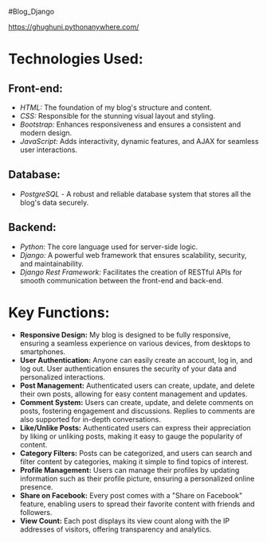 #Blog_Django

https://ghughuni.pythonanywhere.com/

# Technologies Used:
## Front-end:
- *HTML:* The foundation of my blog's structure and content.
- *CSS:* Responsible for the stunning visual layout and styling.
- *Bootstrap:* Enhances responsiveness and ensures a consistent and modern design.
- *JavaScript:* Adds interactivity, dynamic features, and AJAX for seamless user interactions.

## Database:
- *PostgreSQL* - A robust and reliable database system that stores all the blog's data securely.

## Backend:
- *Python:* The core language used for server-side logic.
- *Django:* A powerful web framework that ensures scalability, security, and maintainability.
- *Django Rest Framework:* Facilitates the creation of RESTful APIs for smooth communication between the front-end and back-end.

# Key Functions:
- **Responsive Design:** My blog is designed to be fully responsive, ensuring a seamless experience on various devices, from desktops to smartphones.
- **User Authentication:** Anyone can easily create an account, log in, and log out. User authentication ensures the security of your data and personalized interactions.
- **Post Management:** Authenticated users can create, update, and delete their own posts, allowing for easy content management and updates.
- **Comment System:** Users can create, update, and delete comments on posts, fostering engagement and discussions. Replies to comments are also supported for in-depth conversations.
- **Like/Unlike Posts:** Authenticated users can express their appreciation by liking or unliking posts, making it easy to gauge the popularity of content.
- **Category Filters:** Posts can be categorized, and users can search and filter content by categories, making it simple to find topics of interest.
- **Profile Management:** Users can manage their profiles by updating information such as their profile picture, ensuring a personalized online presence.
- **Share on Facebook:** Every post comes with a "Share on Facebook" feature, enabling users to spread their favorite content with friends and followers.
- **View Count:** Each post displays its view count along with the IP addresses of visitors, offering transparency and analytics.
